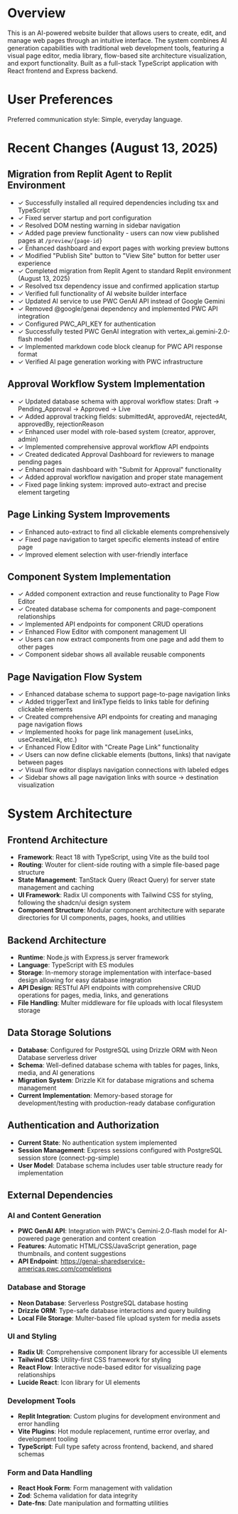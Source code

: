 # Overview

This is an AI-powered website builder that allows users to create, edit, and manage web pages through an intuitive interface. The system combines AI generation capabilities with traditional web development tools, featuring a visual page editor, media library, flow-based site architecture visualization, and export functionality. Built as a full-stack TypeScript application with React frontend and Express backend.

# User Preferences

Preferred communication style: Simple, everyday language.

# Recent Changes (August 13, 2025)

## Migration from Replit Agent to Replit Environment
- ✓ Successfully installed all required dependencies including tsx and TypeScript
- ✓ Fixed server startup and port configuration 
- ✓ Resolved DOM nesting warning in sidebar navigation
- ✓ Added page preview functionality - users can now view published pages at `/preview/{page-id}`
- ✓ Enhanced dashboard and export pages with working preview buttons
- ✓ Modified "Publish Site" button to "View Site" button for better user experience
- ✓ Completed migration from Replit Agent to standard Replit environment (August 13, 2025)
- ✓ Resolved tsx dependency issue and confirmed application startup
- ✓ Verified full functionality of AI website builder interface
- ✓ Updated AI service to use PWC GenAI API instead of Google Gemini
- ✓ Removed @google/genai dependency and implemented PWC API integration
- ✓ Configured PWC_API_KEY for authentication
- ✓ Successfully tested PWC GenAI integration with vertex_ai.gemini-2.0-flash model
- ✓ Implemented markdown code block cleanup for PWC API response format
- ✓ Verified AI page generation working with PWC infrastructure

## Approval Workflow System Implementation
- ✓ Updated database schema with approval workflow states: Draft → Pending_Approval → Approved → Live
- ✓ Added approval tracking fields: submittedAt, approvedAt, rejectedAt, approvedBy, rejectionReason
- ✓ Enhanced user model with role-based system (creator, approver, admin)
- ✓ Implemented comprehensive approval workflow API endpoints
- ✓ Created dedicated Approval Dashboard for reviewers to manage pending pages
- ✓ Enhanced main dashboard with "Submit for Approval" functionality
- ✓ Added approval workflow navigation and proper state management
- ✓ Fixed page linking system: improved auto-extract and precise element targeting

## Page Linking System Improvements
- ✓ Enhanced auto-extract to find all clickable elements comprehensively
- ✓ Fixed page navigation to target specific elements instead of entire page
- ✓ Improved element selection with user-friendly interface

## Component System Implementation
- ✓ Added component extraction and reuse functionality to Page Flow Editor
- ✓ Created database schema for components and page-component relationships
- ✓ Implemented API endpoints for component CRUD operations
- ✓ Enhanced Flow Editor with component management UI
- ✓ Users can now extract components from one page and add them to other pages
- ✓ Component sidebar shows all available reusable components

## Page Navigation Flow System
- ✓ Enhanced database schema to support page-to-page navigation links
- ✓ Added triggerText and linkType fields to links table for defining clickable elements
- ✓ Created comprehensive API endpoints for creating and managing page navigation flows
- ✓ Implemented hooks for page link management (useLinks, useCreateLink, etc.)
- ✓ Enhanced Flow Editor with "Create Page Link" functionality
- ✓ Users can now define clickable elements (buttons, links) that navigate between pages
- ✓ Visual flow editor displays navigation connections with labeled edges
- ✓ Sidebar shows all page navigation links with source → destination visualization

# System Architecture

## Frontend Architecture
- **Framework**: React 18 with TypeScript, using Vite as the build tool
- **Routing**: Wouter for client-side routing with a simple file-based page structure
- **State Management**: TanStack Query (React Query) for server state management and caching
- **UI Framework**: Radix UI components with Tailwind CSS for styling, following the shadcn/ui design system
- **Component Structure**: Modular component architecture with separate directories for UI components, pages, hooks, and utilities

## Backend Architecture
- **Runtime**: Node.js with Express.js server framework
- **Language**: TypeScript with ES modules
- **Storage**: In-memory storage implementation with interface-based design allowing for easy database integration
- **API Design**: RESTful API endpoints with comprehensive CRUD operations for pages, media, links, and generations
- **File Handling**: Multer middleware for file uploads with local filesystem storage

## Data Storage Solutions
- **Database**: Configured for PostgreSQL using Drizzle ORM with Neon Database serverless driver
- **Schema**: Well-defined database schema with tables for pages, links, media, and AI generations
- **Migration System**: Drizzle Kit for database migrations and schema management
- **Current Implementation**: Memory-based storage for development/testing with production-ready database configuration

## Authentication and Authorization
- **Current State**: No authentication system implemented
- **Session Management**: Express sessions configured with PostgreSQL session store (connect-pg-simple)
- **User Model**: Database schema includes user table structure ready for implementation

## External Dependencies

### AI and Content Generation
- **PWC GenAI API**: Integration with PWC's Gemini-2.0-flash model for AI-powered page generation and content creation
- **Features**: Automatic HTML/CSS/JavaScript generation, page thumbnails, and content suggestions
- **API Endpoint**: https://genai-sharedservice-americas.pwc.com/completions

### Database and Storage
- **Neon Database**: Serverless PostgreSQL database hosting
- **Drizzle ORM**: Type-safe database interactions and query building
- **Local File Storage**: Multer-based file upload system for media assets

### UI and Styling
- **Radix UI**: Comprehensive component library for accessible UI elements
- **Tailwind CSS**: Utility-first CSS framework for styling
- **React Flow**: Interactive node-based editor for visualizing page relationships
- **Lucide React**: Icon library for UI elements

### Development Tools
- **Replit Integration**: Custom plugins for development environment and error handling
- **Vite Plugins**: Hot module replacement, runtime error overlay, and development tooling
- **TypeScript**: Full type safety across frontend, backend, and shared schemas

### Form and Data Handling
- **React Hook Form**: Form management with validation
- **Zod**: Schema validation for data integrity
- **Date-fns**: Date manipulation and formatting utilities